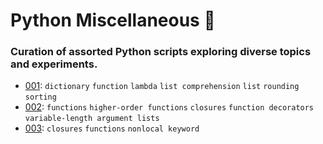 # Python Miscellaneous 🐍

### Curation of assorted Python scripts exploring diverse topics and experiments.

- [001](./src/001.py): `dictionary` `function` `lambda` `list comprehension` `list` `rounding` `sorting`
- [002](./src/002.py): `functions` `higher-order functions` `closures` `function decorators` `variable-length argument lists`
- [003](./src/003.py): `closures` `functions` `nonlocal keyword`
